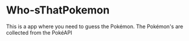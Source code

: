 # Who-sThatPokemon
This is a app where you need to guess the Pokémon. The Pokémon's are collected from the PokéAPI
